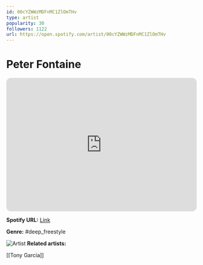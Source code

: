 ```yaml
---
id: 00cYZWWzMDFnMC1ZlOmTHv
type: artist
popularity: 30
followers: 1122
url: https://open.spotify.com/artist/00cYZWWzMDFnMC1ZlOmTHv
---
```

# Peter Fontaine

<iframe style="border-radius:12px" src="https://open.spotify.com/embed/artist/00cYZWWzMDFnMC1ZlOmTHv" width="100%" height="352" frameBorder="0" allowfullscreen="" allow="autoplay; clipboard-write; encrypted-media; fullscreen; picture-in-picture" loading="lazy"></iframe>

**Spotify URL:** [Link](https://open.spotify.com/artist/00cYZWWzMDFnMC1ZlOmTHv)

**Genre:**  #deep_freestyle

![Artist](https://i.scdn.co/image/ab67616d0000b273225e1dace080835490915e63)
**Related artists:**

[[Tony Garcia]]
